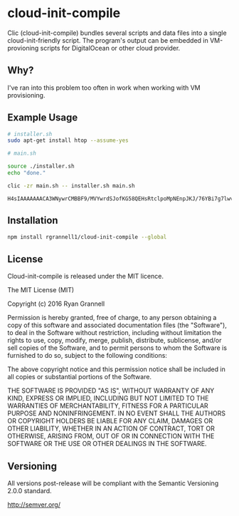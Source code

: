 
# cloud-init-compile

Clic (cloud-init-compile) bundles several scripts and data files into a single cloud-init-friendly script. The program's output can be embedded in VM-provioning scripts for DigitalOcean or other cloud provider.

## Why?

I've ran into this problem too often in work when working with VM provisioning.

## Example Usage

```bash
# installer.sh
sudo apt-get install htop --assume-yes
```

```bash
# main.sh

source ./installer.sh
echo "done."
```

```bash
clic -zr main.sh -- installer.sh main.sh
```

```
H4sIAAAAAAACA3WNywrCMBBF9/MVYwrdSJofKG58QEHsRtclpoMpNEnpJKJ/76YBi7g7lwvnFBuVeFb3wSvyT2QLRkesa9yf29uhay7NtTu2J9yhGDxHPY40V2wFFPi9gVMfUE9RPijmB20ME0qpmZMj+SYGgLX3f83pwS+hBQE4pNkQVmqVJmMDij54qsSv37rQ4/aVJViWGT8HVaT++wAAAA==
```

## Installation

```bash
npm install rgrannell1/cloud-init-compile --global
```

## License

Cloud-init-compile is released under the MIT licence.

The MIT License (MIT)

Copyright (c) 2016 Ryan Grannell

Permission is hereby granted, free of charge, to any person obtaining a copy
of this software and associated documentation files (the "Software"), to deal
in the Software without restriction, including without limitation the rights
to use, copy, modify, merge, publish, distribute, sublicense, and/or sell
copies of the Software, and to permit persons to whom the Software is
furnished to do so, subject to the following conditions:

The above copyright notice and this permission notice shall be included in all
copies or substantial portions of the Software.

THE SOFTWARE IS PROVIDED "AS IS", WITHOUT WARRANTY OF ANY KIND, EXPRESS OR
IMPLIED, INCLUDING BUT NOT LIMITED TO THE WARRANTIES OF MERCHANTABILITY,
FITNESS FOR A PARTICULAR PURPOSE AND NONINFRINGEMENT. IN NO EVENT SHALL THE
AUTHORS OR COPYRIGHT HOLDERS BE LIABLE FOR ANY CLAIM, DAMAGES OR OTHER
LIABILITY, WHETHER IN AN ACTION OF CONTRACT, TORT OR OTHERWISE, ARISING FROM,
OUT OF OR IN CONNECTION WITH THE SOFTWARE OR THE USE OR OTHER DEALINGS IN THE
SOFTWARE.

## Versioning

All versions post-release will be compliant with the Semantic Versioning 2.0.0 standard.

http://semver.org/

